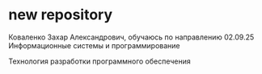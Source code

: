 # new repository
Коваленко Захар Александрович, обучаюсь по направлению 02.09.25 Информационные системы и программирование

Технология разработки программного обеспечения
